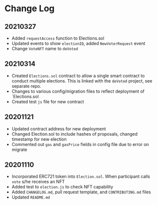 # Change Log

## 20210327

* Added `requestAccess` function to Elections.sol
* Updated events to show `electionID`, added `NewVoterRequest` event
* Change `VoteNFT` name to `deVoted`

## 20210314

* Created `Elections.sol` contract to allow a single smart contract to conduct multiple elections. This is linked with the `deVoted` project, see separate repo.
* Changes to various config/migration files to reflect deployment of `Elections.sol
* Created test `js` file for new contract

## 20201121

* Updated contract address for new deployment
* Changed Election.sol to include hashes of proposals, changed timestamp for new election
* Commented out `gas` and `gasPrice` fields in config file due to error on migrate

## 20201110

* Incorporated ERC721 token into `Election.sol`. When participant calls `vote` s/he receives an NFT
* Added test to `election.js` to check NFT capability
* Added `CHANGELOG.md`, pull request template, and `CONTRIBUTING.md` files
* Updated `README.md`

